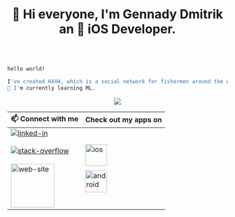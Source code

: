 <h1 align="center">👋 Hi everyone, I'm Gennady Dmitrik an  iOS Developer.</h1>
<br><br>

```bash
hello world!

I've created HXH4, which is a social network for fishermen around the world.
🌱 I'm currently learning ML.
```
<p align="center">
<img src="https://github-readme-stats.vercel.app/api?username=ndwdm&include_all_commits=true&count_private=tru&bg_color=10,030170,5271FF&title_color=fff&text_color=fff"><br>
</p>

<table>
  <thead>
    <tr>
      <th>📫 Connect with me</th>
      <th>Check out my apps on</th>
    </tr>
  </thead>
  <tbody>
    <tr>
      <td>
        <a href="https://www.linkedin.com/in/newdigitalworld/">
          <img align="center" alt="linked-in" src="https://img.shields.io/badge/linkedin-%230077B5.svg?&style=for-the-badge&logo=linkedin&logoColor=white" />
        </a>
        <br><br>
        <a href="https://stackoverflow.com/users/8055516/gennady-dmitrik">
          <img align="center" alt="stack-overflow" src="https://img.shields.io/badge/stack%20overflow-FE7A16?logo=stack-overflow&logoColor=white&style=for-the-badge" />
        </a>
        <br><br>
        <a href="http://newdigital.world/">
          <img align="center" alt="web-site" height="100px" src="http://newdigital.world/gallery.png" />
        </a>
      </td>
      <td>
        <a href="https://itunes.apple.com/us/developer/gennady-dmitrik/id1154228999">
          <img align="left" height="50px" alt="ios" src="http://newdigital.world/assets/images/icons/appStore.png" />
        </a>
        <br><br><br>
        <a href="http://play.google.com/store/apps/dev?id=5113736054609938454">
          <img align="left" height="50px" alt="android" src="http://newdigital.world/assets/images/icons/googlePlay.png" />
        </a>
      </td>
    </tr>
  </tbody>
</table>
